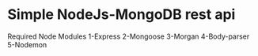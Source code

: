# Simple NodeJs-MongoDB rest api

Required Node Modules
1-Express
2-Mongoose
3-Morgan
4-Body-parser
5-Nodemon
